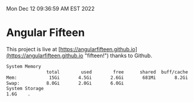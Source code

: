 Mon Dec 12 09:36:59 AM EST 2022

# Angular Fifteen


This project is live at [https://angularfifteen.github.io](https://angularfifteen.github.io "fifteen!") thanks to Github.

```bash
System Memory
               total        used        free      shared  buff/cache   available
Mem:            15Gi       4.5Gi       2.6Gi       681Mi       8.2Gi       9.8Gi
Swap:          8.0Gi       2.0Gi       6.0Gi
System Storage
1.6G	.
```
```bash
